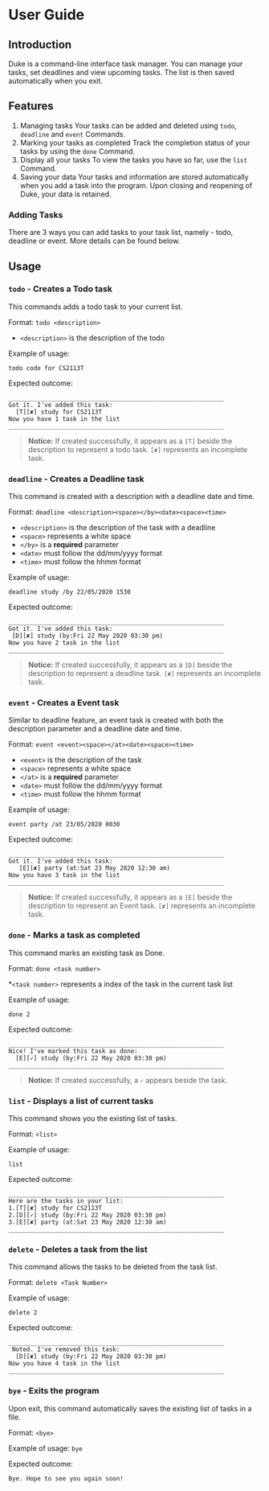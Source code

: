 # User Guide

## Introduction
Duke is a command-line interface task manager. You can manage your tasks, set deadlines and view upcoming tasks. The list is then saved automatically when you exit.

## Features 
1. Managing tasks 
   Your tasks can be added and deleted using `todo`, `deadline` and `event` Commands.
2. Marking your tasks as completed
   Track the completion status of your tasks by using the `done` Command.
3. Display all your tasks 
   To view the tasks you have so far, use the `list` Command.
4. Saving your data
   Your tasks and information are stored automatically when you add a task into the program. Upon closing and reopening of Duke, your data is retained. 

### Adding Tasks
There are 3 ways you can add tasks to your task list, namely - todo, deadline or event. More details can be found below.

## Usage

### `todo` - Creates a Todo task

This commands adds a todo task to your current list.

Format:
`todo <description>`

* `<description>` is the description of the todo

Example of usage: 

`todo code for CS2113T`

Expected outcome:

```
____________________________________________________________ 
Got it. I've added this task:
  [T][✘] study for CS2113T
Now you have 1 task in the list
____________________________________________________________
```
>
>**Notice:**
>If created successfully, it appears as a `[T]` beside the description to represent a todo task.
>`[✘]` represents an incomplete task.
>

### `deadline` - Creates a Deadline task

This command is created with a description with a deadline date and time. 


Format: 
`deadline <description><space></by><date><space><time>`

* `<description>` is the description of the task with a deadline
* `<space>` represents a white space
* `</by>` is a **required** parameter
* `<date>` must follow the dd/mm/yyyy format
* `<time>` must follow the hhmm format

Example of usage: 

`deadline study /by 22/05/2020 1530`

Expected outcome:

```
____________________________________________________________
Got it. I've added this task:
 [D][✘] study (by:Fri 22 May 2020 03:30 pm)
Now you have 2 task in the list
____________________________________________________________
```
>
>**Notice:**
>If created successfully, it appears as a `[D]` beside the description to represent a deadline task.
>`[✘]` represents an incomplete task.
>

### `event` - Creates a Event task

Similar to deadline feature, an event task is created with both the description parameter and a deadline date and time.

Format: 
`event <event><space></at><date><space><time>`

* `<event>` is the description of the task
* `<space>` represents a white space
* `</at>` is a **required** parameter
* `<date>` must follow the dd/mm/yyyy format
* `<time>` must follow the hhmm format

Example of usage: 

`event party /at 23/05/2020 0030`

Expected outcome:

```
____________________________________________________________ 
Got it. I've added this task:
   [E][✘] party (at:Sat 23 May 2020 12:30 am)
Now you have 3 task in the list
____________________________________________________________
```
>
>**Notice:**
>If created successfully, it appears as a `[E]` beside the description to represent an Event task.
>`[✘]` represents an incomplete task.
>

### `done` - Marks a task as completed

This command marks an existing task as Done.

Format: 
`done <task number>`

*`<task number>` represents a index of the task in the current task list

Example of usage: 

`done 2`

Expected outcome:

```
____________________________________________________________
Nice! I've marked this task as done:
  [E][✓] study (by:Fri 22 May 2020 03:30 pm)
____________________________________________________________
```
>
>**Notice:**
>If created successfully, a `✓` appears beside the task.
>

### `list` - Displays a list of current tasks

This command shows you the existing list of tasks.

Format: `<list>`

Example of usage: 

`list`

Expected outcome:
```
____________________________________________________________
Here are the tasks in your list:
1.[T][✘] study for CS2113T
2.[D][✓] study (by:Fri 22 May 2020 03:30 pm)
3.[E][✘] party (at:Sat 23 May 2020 12:30 am)
____________________________________________________________

```
### `delete` - Deletes a task from the list

This command allows the tasks to be deleted from the task list.

Format: `delete <Task Number>`

Example of usage:

`delete 2`

Expected outcome:
```
____________________________________________________________
 Noted. I've removed this task: 
  [D][✘] study (by:Fri 22 May 2020 03:30 pm)
Now you have 4 task in the list
____________________________________________________________
```


### `bye` - Exits the program
 
Upon exit, this command automatically saves the existing list of tasks in a file.

Format: `<bye>`

Example of usage:
`bye`

Expected outcome:
```
Bye. Hope to see you again soon!
```
